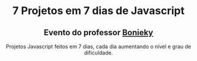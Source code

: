 <h1 align="center">
7 Projetos em 7 dias de Javascript
</h1>
<h2 align="center">
Evento do professor <a href="https://www.instagram.com/bonieky/">Bonieky</a>
</h2>

<p align="center">
Projetos Javascript feitos em 7 dias, cada dia aumentando o nível e grau de dificuldade.
</p>
